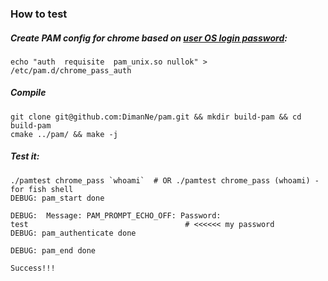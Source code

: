 
### How to test

##### Create PAM config for chrome based on [user OS login password](https://man7.org/linux/man-pages/man8/pam_unix.8.html):
```
echo "auth  requisite  pam_unix.so nullok" > /etc/pam.d/chrome_pass_auth
```

##### Compile

```
git clone git@github.com:DimanNe/pam.git && mkdir build-pam && cd build-pam
cmake ../pam/ && make -j
```

##### Test it:

```
./pamtest chrome_pass `whoami`  # OR ./pamtest chrome_pass (whoami) - for fish shell
DEBUG: pam_start done

DEBUG:  Message: PAM_PROMPT_ECHO_OFF: Password: 
test                                   # <<<<<< my password
DEBUG: pam_authenticate done

DEBUG: pam_end done

Success!!!

```
